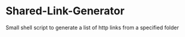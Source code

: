 ﻿# Shared-Link-Generator
Small shell script to generate a list of http links from a specified folder
